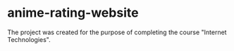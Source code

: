 # anime-rating-website

The project was created for the purpose of completing the course "Internet Technologies".